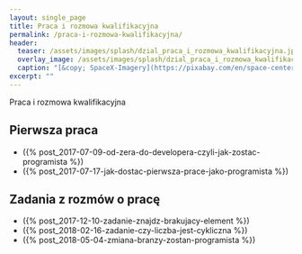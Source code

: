 ```yaml
---
layout: single_page
title: Praca i rozmowa kwalifikacyjna
permalink: /praca-i-rozmowa-kwalifikacyjna/
header:
  teaser: /assets/images/splash/dzial_praca_i_rozmowa_kwalifikacyjna.jpg
  overlay_image: /assets/images/splash/dzial_praca_i_rozmowa_kwalifikacyjna.jpg
  caption: "[&copy; SpaceX-Imagery](https://pixabay.com/en/space-center-spacex-control-center-693251/)"
excerpt: ""
---
```


Praca i rozmowa kwalifikacyjna

## Pierwsza praca

* ({% post_2017-07-09-od-zera-do-developera-czyli-jak-zostac-programista %})
* ({% post_2017-07-17-jak-dostac-pierwsza-prace-jako-programista %})

## Zadania z rozmów o pracę

* ({% post_2017-12-10-zadanie-znajdz-brakujacy-element %})
* ({% post_2018-02-16-zadanie-czy-liczba-jest-cykliczna %})
* ({% post_2018-05-04-zmiana-branzy-zostan-programista %})
